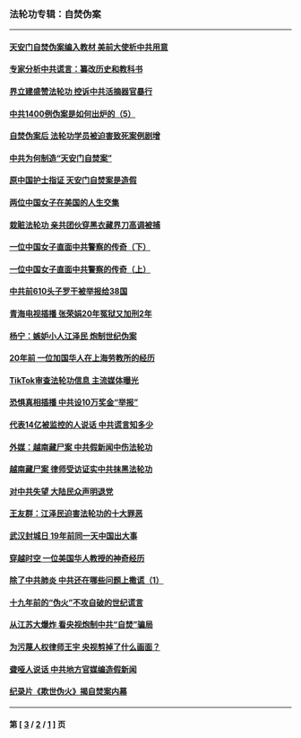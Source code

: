 ### 法轮功专辑：自焚伪案
---
#### [天安门自焚伪案编入教材 美前大使析中共用意](../../pages/nf5562/n13791932.md?12010430) 
#### [专家分析中共谎言：纂改历史和教科书](../../pages/nf5562/n13781542.md?12010430) 
#### [界立建盛赞法轮功 控诉中共活摘器官暴行](../../pages/nf5562/n13781971.md?12010430) 
#### [中共1400例伪案是如何出炉的（5）](../../pages/nf5562/n13226831.md?12010430) 
#### [自焚伪案后 法轮功学员被迫害致死案例剧增](../../pages/nf5562/n13190600.md?12010430) 
#### [中共为何制造“天安门自焚案”](../../pages/nf5562/n13183270.md?12010430) 
#### [原中国护士指证 天安门自焚案是造假](../../pages/nf5562/n13172289.md?12010430) 
#### [两位中国女子在美国的人生交集](../../pages/nf5562/n13156138.md?12010430) 
#### [栽赃法轮功 亲共团伙穿黑衣藏界刀高调被捕](../../pages/nf5562/n13073780.md?12010430) 
#### [一位中国女子直面中共警察的传奇（下）](../../pages/nf5562/n12989706.md?12010430) 
#### [一位中国女子直面中共警察的传奇（上）](../../pages/nf5562/n12985072.md?12010430) 
#### [中共前610头子罗干被举报给38国](../../pages/nf5562/n12975419.md?12010430) 
#### [青海电视插播 张荣娟20年冤狱又加刑2年](../../pages/nf5562/n12738166.md?12010430) 
#### [杨宁：嫉妒小人江泽民 炮制世纪伪案](../../pages/nf5562/n12724108.md?12010430) 
#### [20年前 一位加国华人在上海劳教所的经历](../../pages/nf5562/n12707932.md?12010430) 
#### [TikTok审查法轮功信息 主流媒体曝光](../../pages/nf5562/n12362336.md?12010430) 
#### [恐惧真相插播 中共设10万奖金“举报”](../../pages/nf5562/n12306396.md?12010430) 
#### [代表14亿被监控的人说话 中共谎言知多少](../../pages/nf5562/n12297484.md?12010430) 
#### [外媒：越南藏尸案 中共假新闻中伤法轮功](../../pages/nf5562/n12264411.md?12010430) 
#### [越南藏尸案 律师受访证实中共抹黑法轮功](../../pages/nf5562/n12261878.md?12010430) 
#### [对中共失望 大陆民众声明退党](../../pages/nf5562/n12187315.md?12010430) 
#### [王友群：江泽民迫害法轮功的十大罪恶](../../pages/nf5562/n12169074.md?12010430) 
#### [武汉封城日 19年前同一天中国出大事](../../pages/nf5562/n12150901.md?12010430) 
#### [穿越时空  一位美国华人教授的神奇经历](../../pages/nf5562/n12097460.md?12010430) 
#### [除了中共肺炎 中共还在哪些问题上撒谎（1）](../../pages/nf5562/n11955770.md?12010430) 
#### [十九年前的“伪火”不攻自破的世纪谎言](../../pages/nf5562/n11813238.md?12010430) 
#### [从江苏大爆炸 看央视炮制中共“自焚”骗局](../../pages/nf5562/n11140275.md?12010430) 
#### [为污蔑人权律师王宇 央视剪掉了什么画面？](../../pages/nf5562/n11130142.md?12010430) 
#### [聋哑人说话 中共地方官媒编造假新闻](../../pages/nf5562/n11006067.md?12010430) 
#### [纪录片《欺世伪火》揭自焚案内幕](../../pages/nf5562/n11002664.md?12010430) 

---
#### 第 [ [3](./3.md?12010430) / [2](./2.md?12010430) / [1](./1.md?12010430) ] 页
